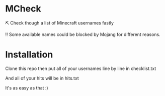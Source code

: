 # MCheck

⛏ Check though a list of Minecraft usernames fastly

!! Some available names could be blocked by Mojang for different reasons.

# Installation

Clone this repo then put all of your usernames line by line in checklist.txt

And all of your hits will be in hits.txt

It's as easy as that :)
